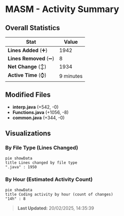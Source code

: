 # MASM - Activity Summary 

## Overall Statistics

| Stat                   | Value                                                             |
| ---------------------- | ----------------------------------------------------------------- |
| **Lines Added** (➕)   | 1942                                          |
| **Lines Removed** (➖) | 8                                        |
| **Net Change** (↕)    | 1934                |
| **Active Time** (⌚)   | 9 minutes |


## Modified Files
- **interp.java** (+542, -0)
- **Functions.java** (+1056, -8)
- **common.java** (+344, -0)

## Visualizations

### By File Type (Lines Changed)

```mermaid
pie showData
title Lines changed by file type
".java" : 1950
```

### By Hour (Estimated Activity Count)

```mermaid
pie showData
title Coding activity by hour (count of changes)
"14h" : 8
```


> **Last Updated:** 20/02/2025, 14:35:39